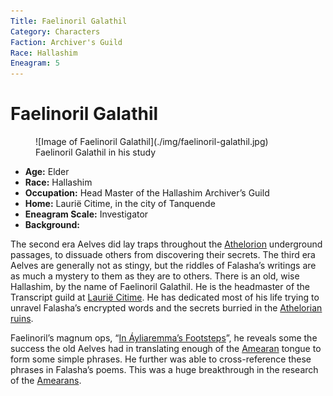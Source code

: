 ```yaml
---
Title: Faelinoril Galathil
Category: Characters
Faction: Archiver's Guild
Race: Hallashim
Eneagram: 5
---
```


# Faelinoril Galathil

<div class="wrap-right-img">
<figure class="pic-banner">
![Image of Faelinoril Galathil](./img/faelinoril-galathil.jpg)
<figcaption>Faelinoril Galathil in his study</figcaption>
</figure>
</div>


-   **Age:** Elder
-   **Race:** Hallashim
-   **Occupation:** Head Master of the Hallashim Archiver&rsquo;s Guild
-   **Home:** Laurië Citime, in the city of Tanquende
-   **Eneagram Scale:** Investigator
-   **Background:** 

The second era Aelves did lay traps throughout the [Athelorion](../Places/athelorion-ruins.md) underground passages, to dissuade others from discovering their secrets.
The third era Aelves are generally not as stingy, but the riddles of Falasha&rsquo;s writings are as much a mystery to them as they are to others.
There is an old, wise Hallashim, by the name of Faelinoril Galathil. He is the headmaster of the Transcript guild at [Laurië Citime](../Places/laurie-citime.md). He has dedicated most of his life trying to unravel Falasha&rsquo;s encrypted words and the secrets burried in the [Athelorian ruins](../Places/athelorion-ruins.md).

Faelinoril&rsquo;s magnum ops, &ldquo;[In Áyliaremma&rsquo;s Footsteps](../Books/in-ayliaremmas-footsteps.md)&rdquo;, he reveals some the success the old Aelves had in translating enough of the [Amearan](../History/first-era.md) tongue to form some simple phrases. He further was able to cross-reference these phrases in Falasha&rsquo;s poems. This was a huge breakthrough in the research of the [Amearans](../History/first-era.md).

<br style="clear:both;" />

